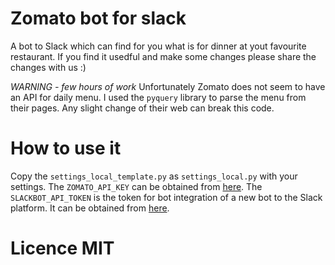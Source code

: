# Zomato bot for slack

A bot to Slack which can find for you what is for dinner at yout favourite restaurant. If you find it usedful and make some changes please share the changes with us :)

*WARNING - few hours of work*
Unfortunately Zomato does not seem to have an API for daily menu. I used the `pyquery` library to parse the menu from their pages.
Any slight change of their web can break this code.

# How to use it

Copy the `settings_local_template.py` as `settings_local.py` with your settings. The `ZOMATO_API_KEY` can be obtained from [here](https://developers.zomato.com/api#headline2). The `SLACKBOT_API_TOKEN` is the token for bot integration of a new bot to the Slack platform. It can be obtained from [here](https://my.slack.com/services/new/bot).

# Licence MIT
